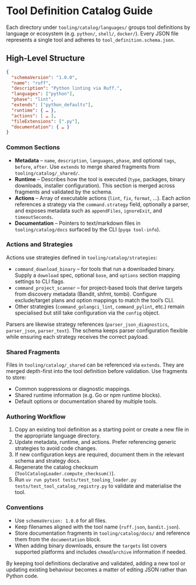 # Tool Definition Catalog Guide

Each directory under `tooling/catalog/languages/` groups tool definitions by
language or ecosystem (e.g. `python/`, `shell/`, `docker/`). Every JSON file
represents a single tool and adheres to `tool_definition.schema.json`.

## High-Level Structure

```json
{
  "schemaVersion": "1.0.0",
  "name": "ruff",
  "description": "Python linting via Ruff.",
  "languages": ["python"],
  "phase": "lint",
  "extends": ["python_defaults"],
  "runtime": { … },
  "actions": [ … ],
  "fileExtensions": [".py"],
  "documentation": { … }
}
```

### Common Sections

- **Metadata** – `name`, `description`, `languages`, `phase`, and optional
  `tags`, `before`, `after`. Use `extends` to merge shared fragments from
  `tooling/catalog/_shared/`.
- **Runtime** – Describes how the tool is executed (`type`, packages, binary
  downloads, installer configuration). This section is merged across fragments
  and validated by the schema.
- **Actions** – Array of executable actions (`lint`, `fix`, `format`, …). Each
  action references a strategy via the `command.strategy` field, optionally a
  parser, and exposes metadata such as `appendFiles`, `ignoreExit`, and
  `timeoutSeconds`.
- **Documentation** – Pointers to text/markdown files in `tooling/catalog/docs`
  surfaced by the CLI (`pyqa tool-info`).

### Actions and Strategies

Actions use strategies defined in `tooling/catalog/strategies`:

- `command_download_binary` – for tools that run a downloaded binary. Supply a
  `download` spec, optional `base`, and `options` section mapping settings to
  CLI flags.
- `command_project_scanner` – for project-based tools that derive targets from
  discovery metadata (Bandit, shfmt, tombi). Configure exclude/target plans and
  option mappings to match the tool’s CLI.
- Other strategies (`command_golangci_lint`, `command_pylint`, etc.) remain
  specialised but still take configuration via the `config` object.

Parsers are likewise strategy references (`parser_json_diagnostics`,
`parser_json`, `parser_text`). The schema keeps parser configuration flexible
while ensuring each strategy receives the correct payload.

### Shared Fragments

Files in `tooling/catalog/_shared` can be referenced via `extends`. They are
merged depth-first into the tool definition before validation. Use fragments to
store:

- Common suppressions or diagnostic mappings.
- Shared runtime information (e.g. Go or npm runtime blocks).
- Default options or documentation shared by multiple tools.

### Authoring Workflow

1. Copy an existing tool definition as a starting point or create a new file in
   the appropriate language directory.
2. Update metadata, runtime, and actions. Prefer referencing generic strategies
   to avoid code changes.
3. If new configuration keys are required, document them in the relevant schema
   and strategy docs.
4. Regenerate the catalog checksum (`ToolCatalogLoader.compute_checksum()`).
5. Run `uv run pytest tests/test_tooling_loader.py tests/test_tool_catalog_registry.py`
   to validate and materialise the tool.

### Conventions

- Use `schemaVersion: 1.0.0` for all files.
- Keep filenames aligned with the tool name (`ruff.json`, `bandit.json`).
- Store documentation fragments in `tooling/catalog/docs/` and reference them
  from the `documentation` block.
- When adding binary downloads, ensure the `targets` list covers supported
  platforms and includes `chmod`/`archive` information if needed.

By keeping tool definitions declarative and validated, adding a new tool or
updating existing behaviour becomes a matter of editing JSON rather than Python
code.
